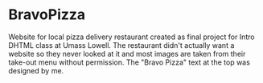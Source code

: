 # BravoPizza
Website for local pizza delivery restaurant created as final project for Intro DHTML class at Umass Lowell.
The restaurant didn't actually want a website so they never looked at it and most images are taken from their take-out menu without permission.
The "Bravo Pizza" text at the top was designed by me.
